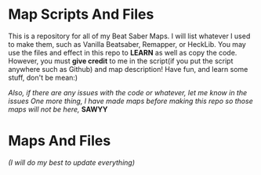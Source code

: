 # Map Scripts And Files
This is a repository for all of my Beat Saber Maps. I will list whatever I used to make them, such as Vanilla Beatsaber, Remapper, or HeckLib. 
You may use the files and effect in this repo to **LEARN** as well as copy the code. 
However, you must **give credit** to me in the script(if you put the script anywhere such as Github) and map description!
Have fun, and learn some stuff, don't be mean:) 

*Also, if there are any issues with the code or whatever, let me know in the issues*
*One more thing, I have made maps before making this repo so those maps will not be here,* **SAWYY**

# Maps And Files
*(I will do my best to update everything)*

